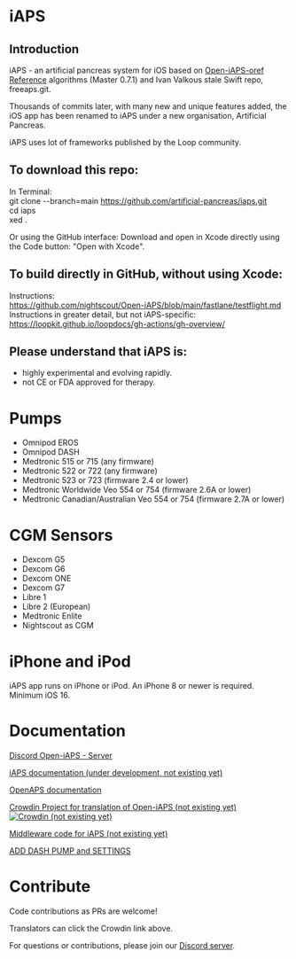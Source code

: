 # iAPS

## Introduction

iAPS - an artificial pancreas system for iOS based on [Open-iAPS-oref Reference](https://github.com/nightscout/open-iaps-oref) algorithms (Master 0.7.1) and Ivan Valkous stale Swift repo, freeaps.git.

Thousands of commits later, with many new and unique features added, the iOS app has been renamed to iAPS under a new organisation, Artificial Pancreas.

iAPS uses lot of frameworks published by the Loop community.

## To download this repo:

In Terminal:  
git clone --branch=main https://github.com/artificial-pancreas/iaps.git  
cd iaps  
xed .

Or using the GitHub interface:
Download and open in Xcode directly using the Code button: "Open with Xcode".

## To build directly in GitHub, without using Xcode:

Instructions:  
https://github.com/nightscout/Open-iAPS/blob/main/fastlane/testflight.md   
Instructions in greater detail, but not iAPS-specific:  
https://loopkit.github.io/loopdocs/gh-actions/gh-overview/

## Please understand that iAPS is:
- highly experimental and evolving rapidly.
- not CE or FDA approved for therapy.

# Pumps

- Omnipod EROS
- Omnipod DASH
- Medtronic 515 or 715 (any firmware)
- Medtronic 522 or 722 (any firmware)
- Medtronic 523 or 723 (firmware 2.4 or lower)
- Medtronic Worldwide Veo 554 or 754 (firmware 2.6A or lower)
- Medtronic Canadian/Australian Veo 554 or 754 (firmware 2.7A or lower)

# CGM Sensors

- Dexcom G5
- Dexcom G6
- Dexcom ONE
- Dexcom G7
- Libre 1
- Libre 2 (European)
- Medtronic Enlite
- Nightscout as CGM

# iPhone and iPod

iAPS app runs on iPhone or iPod. An iPhone 8 or newer is required. Minimum iOS 16.

# Documentation

[Discord Open-iAPS - Server ](https://discord.gg/s5b6E4vHs3)

[iAPS documentation (under development, not existing yet)](https://open-iaps.readthedocs.io/en/latest/)

[OpenAPS documentation](https://openaps.readthedocs.io/en/latest/)

[Crowdin Project for translation of Open-iAPS (not existing yet)](https://crowdin.com/project/open-iaps)  
[![Crowdin (not existing yet)](https://badges.crowdin.net/iaps/localized.svg)](https://crowdin.com/project/open-iaps)

[Middleware code for iAPS (not existing yet)](https://github.com/nightscout/middleware)

[ADD DASH PUMP and SETTINGS](https://loopkit.github.io/loopdocs/loop-3/omnipod/)


# Contribute

Code contributions as PRs are welcome!

Translators can click the Crowdin link above.

For questions or contributions, please join our [Discord server](https://discord.gg/s5b6E4vHs3).
